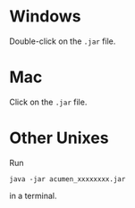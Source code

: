# Windows #

Double-click on the `.jar` file.

# Mac #

Click on the `.jar` file.

# Other Unixes #

Run

```
java -jar acumen_xxxxxxxx.jar
```

in a terminal.
